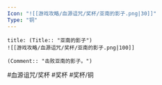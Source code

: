 ```yaml
---
Icon: "![[游戏攻略/血源诅咒/奖杯/亚南的影子.png|30]]"
Type: "铜"
---
```

```ad-common-bronze-trophy
title: (Title:: "亚南的影子")
![[游戏攻略/血源诅咒/奖杯/亚南的影子.png|100]]

(Comment:: "击败亚南的影子。")
```

#血源诅咒/奖杯 #奖杯 #奖杯/铜
